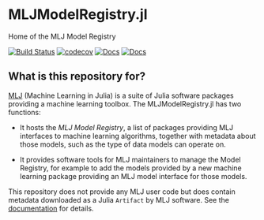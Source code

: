 # MLJModelRegistry.jl

Home of the MLJ Model Registry

[![Build Status](https://github.com/JuliaAI/MLJModelRegistry.jl/workflows/CI/badge.svg)](https://github.com/JuliaAI/MLJModelRegistry.jl/actions)
[![codecov](https://codecov.io/gh/JuliaAI/MLJModelRegistry.jl/graph/badge.svg?token=9IWT9KYINZ)](https://codecov.io/gh/JuliaAI/MLJModelRegistry.jl?branch=dev)
[![Docs](https://img.shields.io/badge/docs-dev-blue.svg)](https://juliaai.github.io/MLJModelRegistry.jl/dev/)
[![Docs](https://img.shields.io/badge/docs-stable-blue.svg)](https://juliaai.github.io/MLJModelRegistry.jl/stable/)

## What is this repository for?

[MLJ](https://juliaml.ai) (Machine Learning in Julia) is a suite of Julia software
packages providing a machine learning toolbox. The MLJModelRegistry.jl has two functions: 

- It hosts the *MLJ Model Registry*, a list of packages providing MLJ interfaces to
  machine learning algorithms, together with metadata about those models, such as the type
  of data models can operate on.
  
- It provides software tools for MLJ maintainers to manage the Model Registry, for example
  to add the models provided by a new machine learning package providing an MLJ model
  interface for those models.
  
This repository does not provide any MLJ user code but does contain metadata downloaded as
a Julia `Artifact` by MLJ software. See the
[documentation](https://juliaai.github.io/MLJModelRegistry.jl/stable/) for details.


